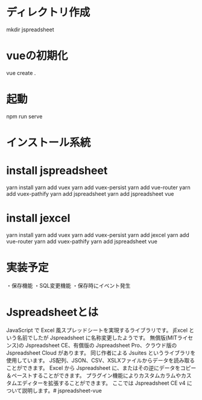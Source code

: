 # ディレクトリ作成
mkdir jspreadsheet

# vueの初期化
vue create .

# 起動
npm run serve

# インストール系統
# install jspreadsheet
yarn install
yarn add vuex
yarn add vuex-persist
yarn add vue-router
yarn add vuex-pathify
yarn add jspreadsheet
yarn add jspreadsheet vue

# install jexcel
yarn install
yarn add vuex
yarn add vuex-persist
yarn add jexcel
yarn add vue-router
yarn add vuex-pathify
yarn add jspreadsheet vue

# 実装予定
・保存機能
・SQL変更機能
・保存時にイベント発生

# Jspreadsheetとは
JavaScript で Excel 風スプレッドシートを実現するライブラリです。
jExcel という名前でしたが Jspreadsheet に名称変更したようです。
無償版(MITライセンス)の Jspreadsheet CE、有償版の Jspreadsheet Pro、クラウド版の Jspreadsheet Cloud があります。
同じ作者による Jsuites というライブラリを使用しています。
JS配列、JSON、CSV、XSLXファイルからデータを読み取ることができます。
Excel から Jspreadsheet に、またはその逆にデータをコピー＆ペーストすることができます。
プラグイン機能によりカスタムカラムやカスタムエディターを拡張することができます。
ここでは Jspreadsheet CE v4 について説明します。# jspreadsheet-vue
